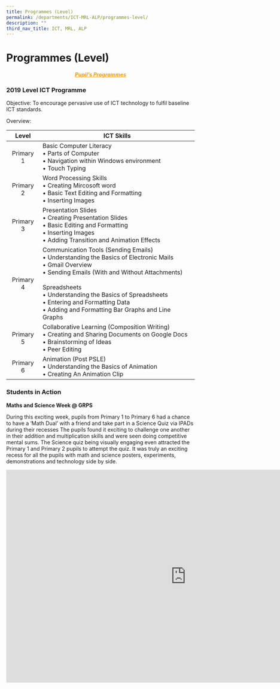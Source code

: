 ```yaml
---
title: Programmes (Level)
permalink: /departments/ICT-MRL-ALP/programmes-level/
description: ""
third_nav_title: ICT, MRL, ALP
---
```

# Programmes (Level)

<p style="text-align: center; color: #FF9900"><i><b><u>Pupil’s Programmes</u></b></i></p>

### **2019 Level ICT Programme**  

Objective: To encourage pervasive use of ICT technology to fulfil baseline ICT standards.

Overview:

|    Level   |                  ICT Skills             |
|:----------:|----------------------------------------------------------------------------------------------------------------------------------------------------------------------------------------------------------------------------------------------------------------------------------------------------------------------------|
|  Primary 1 | Basic Computer Literacy<br>• Parts of Computer<br>• Navigation within Windows environment<br>• Touch Typing         |
|  Primary 2 | Word Processing Skills<br>• Creating Mircosoft word<br>• Basic Text Editing and Formatting<br>• Inserting Images                   |
|  Primary 3 | Presentation Slides<br>• Creating Presentation Slides <br>• Basic Editing and Formatting <br>• Inserting Images<br>• Adding Transition and Animation Effects                             |
|  Primary 4 | Communication Tools (Sending Emails)<br>• Understanding the Basics of Electronic Mails<br>• Gmail Overview<br>• Sending Emails (With and Without Attachments)<br><br>Spreadsheets<br>• Understanding the Basics of Spreadsheets<br>• Entering and Formatting Data<br>• Adding and Formatting Bar Graphs and Line Graphs <br> |
|  Primary 5 | Collaborative Learning (Composition Writing)<br>• Creating and Sharing Documents on Google Docs<br>• Brainstorming of Ideas<br>• Peer Editing                                     |
| Primary 6  | Animation (Post PSLE)<br>• Understanding the Basics of Animation<br>• Creating An Animation Clip            |

### **Students in Action**

**Maths and Science Week @ GRPS**

During this exciting week, pupils from Primary 1 to Primary 6 had a chance to have a ‘Math Dual’ with a friend and take part in a Science Quiz via IPADs during their recesses The pupils found it exciting to challenge one another in their addition and multiplication skills and were seen doing competitive mental sums. The Science quiz being visually engaging even attracted the Primary 1 and Primary 2 pupils to attempt the quiz. It was truly an exciting recess for all the pupils with math and science posters, experiments, demonstrations and technology side by side.

<iframe allowfullscreen="true" height="569" width="960" frameborder="0" src="https://docs.google.com/presentation/d/e/2PACX-1vQHAyHMg6dxFIYaKT68bLAJVxGSz1UA_EqLO_zpdqp9_yKGLzita80NO7up2826amLO3_a2K_JLo6IQ/embed?start=true&amp;loop=true&amp;delayms=5000"></iframe>